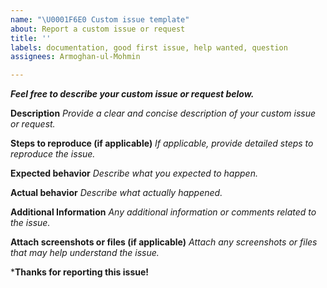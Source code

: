```yaml
---
name: "\U0001F6E0️ Custom issue template"
about: Report a custom issue or request
title: ''
labels: documentation, good first issue, help wanted, question
assignees: Armoghan-ul-Mohmin

---
```


***Feel free to describe your custom issue or request below.***

**Description**
*Provide a clear and concise description of your custom issue or request.*

**Steps to reproduce (if applicable)**
*If applicable, provide detailed steps to reproduce the issue.*

**Expected behavior**
*Describe what you expected to happen.*

**Actual behavior**
*Describe what actually happened.*

**Additional Information**
*Any additional information or comments related to the issue.*

**Attach screenshots or files (if applicable)**
*Attach any screenshots or files that may help understand the issue.*

***Thanks for reporting this issue!**
